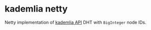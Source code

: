# kademlia netty

Netty implementation of [kademlia API](https://github.com/ep2p/kademlia-api) DHT with `BigInteger` node IDs.

